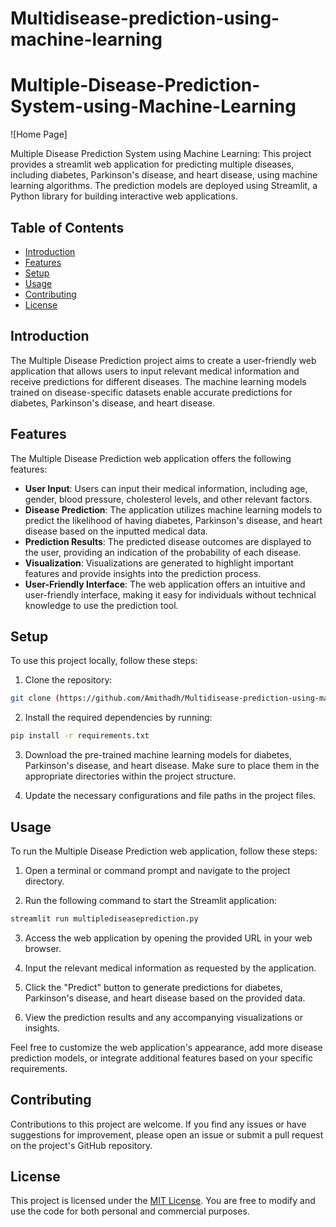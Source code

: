 # Multidisease-prediction-using-machine-learning
# Multiple-Disease-Prediction-System-using-Machine-Learning

![Home Page]

Multiple Disease Prediction System using Machine Learning: This project provides a streamlit web application for predicting multiple diseases, including diabetes, Parkinson's disease, and heart disease, using machine learning algorithms. The prediction models are deployed using Streamlit, a Python library for building interactive web applications.

## Table of Contents

- [Introduction](#introduction)
- [Features](#features)
- [Setup](#setup)
- [Usage](#usage)
- [Contributing](#contributing)
- [License](#license)

## Introduction

The Multiple Disease Prediction project aims to create a user-friendly web application that allows users to input relevant medical information and receive predictions for different diseases. The machine learning models trained on disease-specific datasets enable accurate predictions for diabetes, Parkinson's disease, and heart disease.

## Features

The Multiple Disease Prediction web application offers the following features:

- **User Input**: Users can input their medical information, including age, gender, blood pressure, cholesterol levels, and other relevant factors.
- **Disease Prediction**: The application utilizes machine learning models to predict the likelihood of having diabetes, Parkinson's disease, and heart disease based on the inputted medical data.
- **Prediction Results**: The predicted disease outcomes are displayed to the user, providing an indication of the probability of each disease.
- **Visualization**: Visualizations are generated to highlight important features and provide insights into the prediction process.
- **User-Friendly Interface**: The web application offers an intuitive and user-friendly interface, making it easy for individuals without technical knowledge to use the prediction tool.

## Setup

To use this project locally, follow these steps:

1. Clone the repository:
   
```bash
git clone (https://github.com/Amithadh/Multidisease-prediction-using-machine-learning.git)
```

2. Install the required dependencies by running:
   
```bash
pip install -r requirements.txt
```

3. Download the pre-trained machine learning models for diabetes, Parkinson's disease, and heart disease. Make sure to place them in the appropriate directories within the project structure.

4. Update the necessary configurations and file paths in the project files.

## Usage

To run the Multiple Disease Prediction web application, follow these steps:

1. Open a terminal or command prompt and navigate to the project directory.

2. Run the following command to start the Streamlit application:

```bash
streamlit run multiplediseaseprediction.py
```

3. Access the web application by opening the provided URL in your web browser.

4. Input the relevant medical information as requested by the application.

5. Click the "Predict" button to generate predictions for diabetes, Parkinson's disease, and heart disease based on the provided data.

6. View the prediction results and any accompanying visualizations or insights.

Feel free to customize the web application's appearance, add more disease prediction models, or integrate additional features based on your specific requirements.

## Contributing

Contributions to this project are welcome. If you find any issues or have suggestions for improvement, please open an issue or submit a pull request on the project's GitHub repository.

## License

This project is licensed under the [MIT License](LICENSE). You are free to modify and use the code for both personal and commercial purposes.
